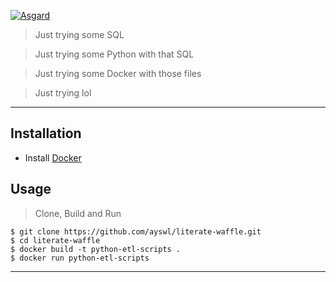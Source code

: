 <a href="https://github.com/ayswl/literate-waffle"><img src="https://i.imgur.com/ZlSCwSW.png" title="Asgard" alt="Asgard"></a>

<!-- [:D](https://blog.gojekengineering.com/asgard-a-study-to-envision-data-infrastructure-automation-at-go-jek-35dd6da2c72f) -->

> Just trying some SQL

> Just trying some Python with that SQL

> Just trying some Docker with those files

> Just trying lol

---

## Installation

- Install [Docker](https://docs.docker.com/install/)

## Usage

> Clone, Build and Run

```shell
$ git clone https://github.com/ayswl/literate-waffle.git
$ cd literate-waffle
$ docker build -t python-etl-scripts .
$ docker run python-etl-scripts
```

---


